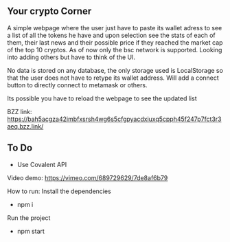 ## Your crypto Corner

A simple webpage where the user just have to paste its wallet adress to see a list of all the tokens he have and upon selection see the stats of each of them, their last news and their possible price if they reached the market cap of the top 10 cryptos.
As of now only the bsc network is supported.
Looking into adding others but have to think of the UI.

No data is stored on any database, the only storage used is LocalStorage so that the user does not have to retype its wallet address.
Will add a connect button to directly connect to metamask or others.

Its possible you have to reload the webpage to see the updated list

BZZ link: https://bah5acgza42imbfxsrsh4wg6s5cfgpyacdxiuxq5cpph45f247p7fct3r3aeq.bzz.link/

## To Do
- Use Covalent API

Video demo:
https://vimeo.com/689729629/7de8af6b79

How to run:
Install the dependencies
- npm i

Run the project
- npm start
